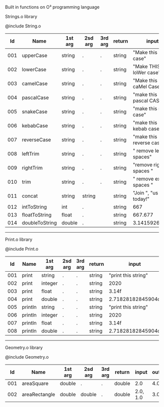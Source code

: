 Built in functions on O³ programming language

Strings.o library

@include String.o

Id  | Name                    | 1st arg | 2sd arg | 3rd arg | return | input                       | output                   |
----|-------------------------|---------|---------|---------|--------|-----------------------------|--------------------------|
001 | upperCase               | string  | .       | .       | string | "Make this upper case"      | "MAKE THIS UPPER CASE"   |      
002 | lowerCase               | string  | .       | .       | string | "Make THIS loWer case"      | "make this lower case"   |
003 | camelCase               | string  | .       | .       | string | "Make this caMel Case"      | "makeThisCamelCase"      |
004 | pascalCase              | string  | .       | .       | string | "make this pascal CASE"     | "MakeThisPascalCase"     |
005 | snakeCase               | string  | .       | .       | string | "make this snake case"      | "make_this_snake_case"   |
006 | kebabCase               | string  | .       | .       | string | "make this kebab case"      | "make-this-kebab-case"   |
007 | reverseCase             | string  | .       | .       | string | "make this reverse case"    | "esac esrever siht ekam" |         
008 | leftTrim                | string  | .       | .       | string | "    remove left spaces"    | "remove left spaces"     |
009 | rightTrim               | string  | .       | .       | string | "remove right spaces   "    | "remove right spaces"    |
010 | trim                    | string  | .       | .       | string | "   remove extra spaces   " | "remove extra spaces"    |
011 | concat                  | string  | string  |         | string | "Join ", "us today!"        | "Join us today!"         |
012 | intToString             | int     | .       |         | string | 667                         | "667"                    |
013 | floatToString           | float   | .       |         | string | 667.677                     | "667.667"                |
014 | doubleToString          | double  | .       |         | string | 3.14159265359               | "3.1415"                 |

--------------------------------------------------------------------------------------------------------------------------------------------------------------------

Print.o library

@include Print.o

Id  | Name                    | 1st arg | 2sd arg | 3rd arg | return | input                       | output                   |
----|-------------------------|---------|---------|---------|--------|-----------------------------|--------------------------|
001 | print                   | string  | .       | .       | string | "print this string"         | "print this string"      |  
002 | print                   | integer | .       | .       | string | 2020                        | 2020                     |
003 | print                   | float   | .       | .       | string | 3.14f                       | 3.14                     |
004 | print                   | double  | .       | .       | string | 2.71828182845904d           | 2.718281828459045        |
005 | println                 | string  | .       | .       | string | "print this string"         | "print this string"      |  
006 | println                 | integer | .       | .       | string | 2020                        | 2020                     |
007 | println                 | float   | .       | .       | string | 3.14f                       | 3.14                     |
008 | println                 | double  | .       | .       | string | 2.71828182845904d           | 2.718281828459045        |

--------------------------------------------------------------------------------------------------------------------------------------------------------------------

Geometry.o library

@include Geometry.o

Id  | Name                    | 1st arg | 2sd arg | 3rd arg | return | input                       | output                   |
----|-------------------------|---------|---------|---------|--------|-----------------------------|--------------------------|
001 | areaSquare              | double  | .       | .       | double | 2.0                         | 4.0                      |
002 | areaRectangle           | double  | double  | .       | double | 2.0, 1.0                    | 3.0                      |


